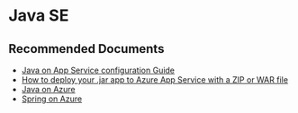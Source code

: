 <properties
  pagetitle="Java SE"
  description=""
  service=""
  resource=""
  ms.author="shrahman"
  selfhelptype="Generic"
  supporttopicids="32444081"
  productpesids="14748,16170,16333"
  cloudenvironments="public, fairfax, mooncake, blackforest, ussec, usnat"
  disableclouds=""
  articleid="2b8f905b-5c6e-4d1a-949e-6ce88da1f956"
  ownershipid="Compute_AppService" />
# Java SE

## **Recommended Documents**

* [Java on App Service configuration Guide](https://docs.microsoft.com/azure/app-service/configure-language-java?pivots=platform-linux)  
* [How to deploy your .jar app to Azure App Service with a ZIP or WAR file](https://docs.microsoft.com/azure/app-service/deploy-zip) 
* [Java on Azure](https://docs.microsoft.com/azure/developer/java/?view=azure-java-stable)
* [Spring on Azure](https://docs.microsoft.com/azure/developer/java/spring-framework/)